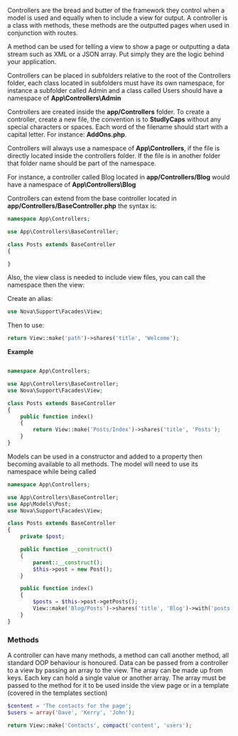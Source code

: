 Controllers are the bread and butter of the framework they control when a model is used and equally when to include a view for output. A controller is a class with methods, these methods are the outputted pages when used in conjunction with routes.

A method can be used for telling a view to show a page or outputting a data stream such as XML or a JSON array. Put simply they are the logic behind your application.

Controllers can be placed in subfolders relative to the root of the Controllers folder, each class located in subfolders must have its own namespace, for instance a subfolder called Admin and a class called Users should have a namespace of **App\Controllers\Admin**

Controllers are created inside the **app/Controllers** folder. To create a controller, create a new file, the convention is to **StudlyCaps** without any special characters or spaces. Each word of the filename should start with a capital letter. For instance: **AddOns.php**.

Controllers will always use a namespace of **App\Controllers**, if the file is directly located inside the controllers folder. If the file is in another folder that folder name should be part of the namespace.

For instance, a controller called Blog located in **app/Controllers/Blog** would have a namespace of **App\Controllers\Blog**

Controllers can extend from the base controller located in **app/Controllers/BaseController.php**  the syntax is:

```php
namespace App\Controllers;

use App\Controllers\BaseController;

class Posts extends BaseController 
{

}
```

Also, the view class is needed to include view files, you can call the namespace then the view:

Create an alias:

```php
use Nova\Support\Facades\View;
```

Then to use:

```php
return View::make('path')->shares('title', 'Welcome');
```

**Example**

```php

namespace App\Controllers;

use App\Controllers\BaseController;
use Nova\Support\Facades\View;

class Posts extends BaseController
{
    public function index()
    {   
        return View::make('Posts/Index')->shares('title', 'Posts');
    }
}
```


Models can be used in a constructor and added to a property then becoming available to all methods. The model will need to use its namespace while being called

```php
namespace App\Controllers;

use App\Controllers\BaseController;
use App\Models\Post;
use Nova\Support\Facades\View;

class Posts extends BaseController 
{
    private $post;

    public function __construct()
    {
        parent::__construct();
        $this->post = new Post();
    }

    public function index()
    {
        $posts = $this->post->getPosts();
        View::make('Blog/Posts')->shares('title', 'Blog')->with('posts', $posts);
    }
}
```

### Methods

A controller can have many methods, a method can call another method, all standard OOP behaviour is honoured. Data can be passed from a controller to a view by passing an array to the view. The array can be made up from keys. Each key can hold a single value or another array. The array must be passed to the method for it to be used inside the view page or in a template (covered in the templates section)

```php
$content = 'The contacts for the page';
$users = array('Dave', 'Kerry', 'John');

return View::make('Contacts', compact('content', 'users');
```
